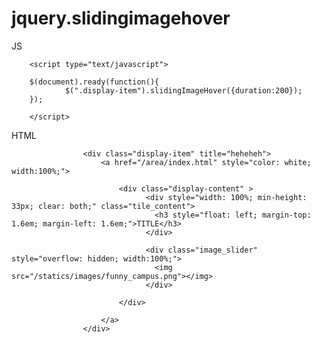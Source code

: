 # jquery.slidingimagehover



  JS

        <script type="text/javascript">
        
        $(document).ready(function(){
                $(".display-item").slidingImageHover({duration:200});
        });
        
        </script>   
        
        

 HTML
 
 					<div class="display-item" title="heheheh">
                        <a href="/area/index.html" style="color: white; width:100%;">
                        
                            <div class="display-content" >                              
                                  <div style="width: 100%; min-height: 33px; clear: both;" class="tile_content">
                                    <h3 style="float: left; margin-top: 1.6em; margin-left: 1.6em;">TITLE</h3>
                                  </div>                                     
                                  
                                  <div class="image_slider" style="overflow: hidden; width:100%;">
                                    <img src="/statics/images/funny_campus.png"></img>
                                  </div>  
                            
                            </div>
                           
                        </a>
					</div>
